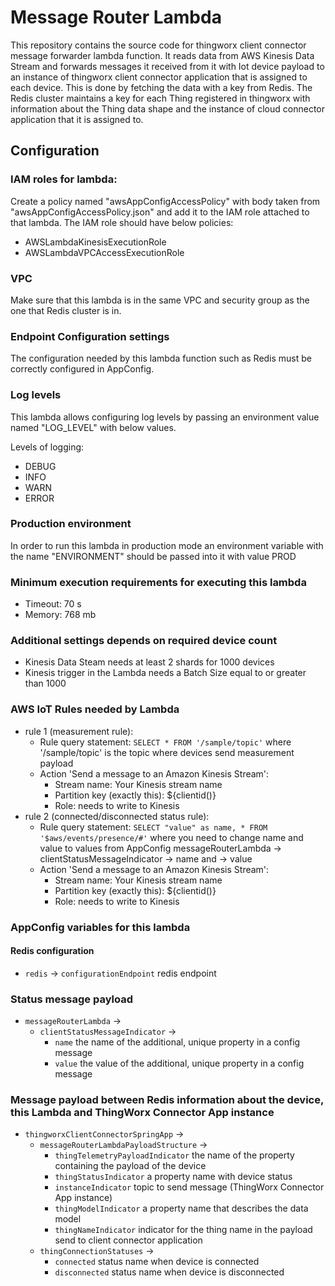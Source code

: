 # Message Router Lambda

This repository contains the source code for thingworx client connector message forwarder lambda function.
It reads data from AWS Kinesis Data Stream and forwards messages it received from it with Iot device payload to an instance
of thingworx client connector application that is assigned to each device. This is done by fetching the data with a key from Redis. 
The Redis cluster maintains a key for each Thing registered in thingworx with information about the Thing data shape and the instance of
cloud connector application that it is assigned to.

## Configuration

### IAM roles for lambda: 
Create a policy named "awsAppConfigAccessPolicy" with body taken from "awsAppConfigAccessPolicy.json" and add it to the IAM role attached to that lambda. The IAM role should have below policies:
- AWSLambdaKinesisExecutionRole
- AWSLambdaVPCAccessExecutionRole

### VPC
Make sure that this lambda is in the same VPC and security group as the one that Redis cluster is in.

### Endpoint Configuration settings
The configuration needed by this lambda function such as Redis must be correctly configured in AppConfig.

### Log levels
This lambda allows configuring log levels by passing an environment value named "LOG_LEVEL" with below values.

Levels of logging:
- DEBUG
- INFO
- WARN
- ERROR

### Production environment
In order to run this lambda in production mode an environment variable with the name "ENVIRONMENT" should be passed into it with value PROD

### Minimum execution requirements for executing this lambda
- Timeout: 70 s
- Memory: 768 mb

### Additional settings depends on required device count 
- Kinesis Data Steam needs at least 2 shards for 1000 devices
- Kinesis trigger in the Lambda needs a Batch Size equal to or greater than 1000

### AWS IoT Rules needed by Lambda
- rule 1 (measurement rule): 
  - Rule query statement: ```SELECT * FROM '/sample/topic'``` where '/sample/topic' is the topic where devices send measurement payload
  - Action 'Send a message to an Amazon Kinesis Stream':
    - Stream name: Your Kinesis stream name
    - Partition key (exactly this): ${clientid()}
    - Role: needs to write to Kinesis
- rule 2 (connected/disconnected status rule): 
  - Rule query statement: ```SELECT "value" as name, * FROM '$aws/events/presence/#'``` where you need to change name and value to values from AppConfig messageRouterLambda -> clientStatusMessageIndicator -> name and -> value
  - Action 'Send a message to an Amazon Kinesis Stream':
    - Stream name: Your Kinesis stream name
    - Partition key (exactly this): ${clientid()}
    - Role: needs to write to Kinesis

### AppConfig variables for this lambda
#### Redis configuration
- `redis` -> `configurationEndpoint` redis endpoint

### Status message payload
- `messageRouterLambda` -> 
  - `clientStatusMessageIndicator` ->
    - `name` the name of the additional, unique property in a config message
    - `value` the value of the additional, unique property in a config message

### Message payload between Redis information about the device, this Lambda and ThingWorx Connector App instance

- `thingworxClientConnectorSpringApp` -> 
  - `messageRouterLambdaPayloadStructure` ->
    - `thingTelemetryPayloadIndicator` the name of the property containing the payload of the device
    - `thingStatusIndicator` a property name with device status
    - `instanceIndicator` topic to send message (ThingWorx Connector App instance)
    - `thingModelIndicator` a property name that describes the data model
    - `thingNameIndicator` indicator for the thing name in the payload send to client connector application
  - `thingConnectionStatuses` ->
    - `connected` status name when device is connected
    - `disconnected` status name when device is disconnected
